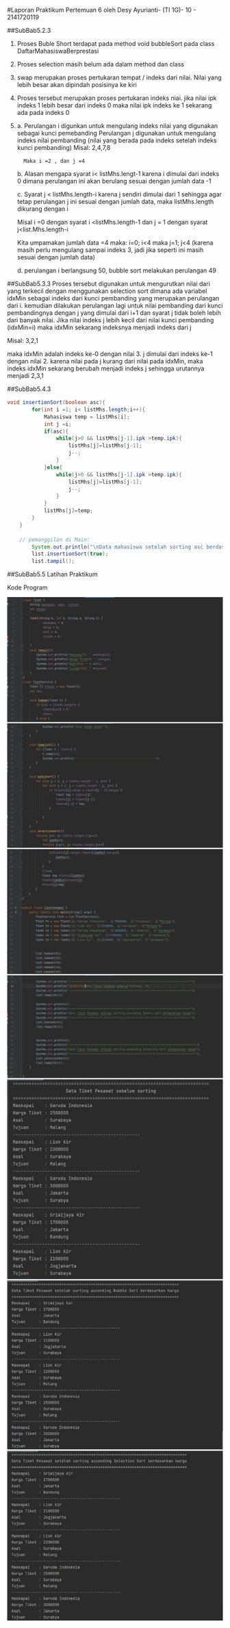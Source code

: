 #Laporan Praktikum Pertemuan 6 
oleh Desy Ayurianti- (TI 1G)- 10 - 2141720119 

##SubBab5.2.3
1. Proses Buble Short terdapat pada method void bubbleSort pada class DaftarMahasiswaBerprestasi
2. Proses selection masih belum ada dalam method dan class
3. swap merupakan proses pertukaran tempat / indeks dari nilai. Nilai yang lebih besar akan dipindah posisinya ke kiri
4. Proses tersebut merupakan proses pertukaran indeks niai. jika nilai ipk indeks 1 lebih besar dari indeks 0 maka nilai ipk indeks ke 1 sekarang ada pada indeks 0
5. a. Perulangan i digunkan untuk mengulang indeks nilai yang digunakan sebagai kunci pemebanding
         Perulangan j digunakan untuk mengulang indeks nilai pembanding (nilai yang berada pada indeks setelah indeks kunci pembanding)
         Misal: 2,4,7,8 

         Maka i =2 , dan j =4 

   b. Alasan mengapa syarat i< listMhs.lengt-1 karena i dimulai dari indeks 0 dimana perulangan ini akan berulang sesuai dengan jumlah data -1
   
   c. Syarat j < listMhs.length-i karena j sendiri dimulai dari 1 sehingga agar tetap perulangan j ini sesuai dengan jumlah data, maka listMhs.length dikurang dengan i
      
      Misal i =0 dengan syarat i <listMhs.length-1 dan j = 1 dengan syarat j<list.Mhs.length-i
      
      Kita umpamakan jumlah data =4 maka: 
      i=0; i<4  maka 
      j=1; j<4 (karena masih perlu mengulang sampai indeks 3, jadi jika seperti ini masih sesuai dengan jumlah data) 
   
   d. perulangan i berlangsung 50, bubble sort melakukan perulangan 49


##SubBab5.3.3
Proses tersebut digunakan untuk mengurutkan nilai dari yang terkecil dengan menggunakan selection sort dimana ada variabel idxMin sebagai indeks dari kunci pembanding yang merupakan perulangan dari i. kemudian dilakukan perulangan lagi untuk nilai pembanding dari kunci pembandingnya dengan j yang dimulai dari i+1 dan syarat j tidak boleh lebih dari banyak nilai. Jika nilai indeks j lebih kecil dari nilai kunci pembanding (idxMin=i) maka idxMin sekarang indeksnya menjadi indeks dari j

Misal: 3,2,1 

maka idxMin adalah indeks ke-0 dengan nilai 3. j dimulai dari indeks ke-1 dengan nilai 2. karena nilai pada j kurang dari nilai pada idxMin, maka indeks idxMin sekarang berubah menjadi indeks j sehingga urutannya menjadi 2,3,1



##SubBab5.4.3
```java
void insertionSort(boolean asc){
        for(int i =1; i< listMhs.length;i++){
            Mahasiswa temp = listMhs[i];
            int j =i;
            if(asc){
                while(j>0 && listMhs[j-1].ipk >temp.ipk){
                    listMhs[j]=listMhs[j-1];
                    j--;
                }
            }else{
                while(j>0 && listMhs[j-1].ipk >temp.ipk){
                    listMhs[j]=listMhs[j-1];
                    j--;
                }
            }
            listMhs[j]=temp;
        }
    }
    
    // pemanggilan di Main: 
        System.out.println("\nData mahasiswa setelah sorting asc berdasarkan ipk");
        list.insertionSort(true);
        list.tampil();
```




##SubBab5.5 Latihan Praktikum 

Kode Program

<img src="jobs5_Lat1.1.jpg">
<img src="jobs5_Lat1.2.jpg">
<img src="jobs5_Lat1.3.jpg">
<img src="jobs5_Lat1.4.jpg">
<img src="jobs5_Lat1.5.jpg">
<img src="jobs5_Lat1.6.jpg">
<img src="jobs5_Lat1.7.jpg">


